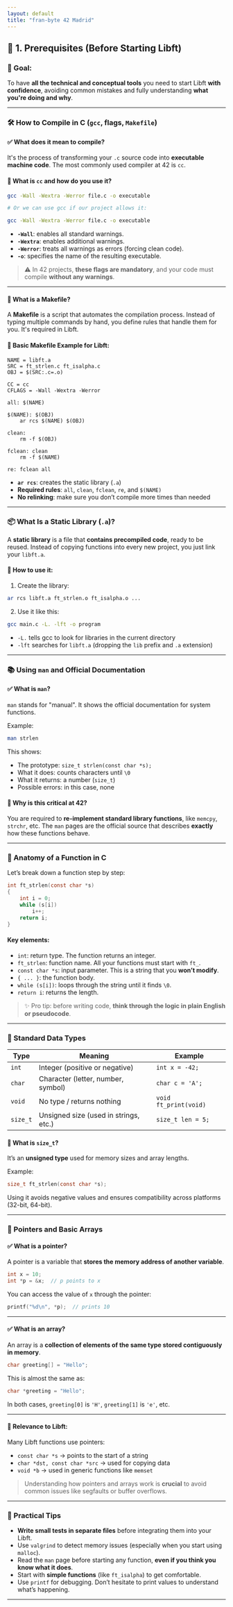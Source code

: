 ```yaml
---
layout: default
title: "fran-byte 42 Madrid"
---
```


## 🔹 1. Prerequisites (Before Starting Libft)

### 📌 Goal:

To have **all the technical and conceptual tools** you need to start Libft **with confidence**, avoiding common mistakes and fully understanding **what you're doing and why**.

---

### 🛠️ How to Compile in C (`gcc`, flags, `Makefile`)

#### ✅ What does it mean to compile?

It's the process of transforming your `.c` source code into **executable machine code**. The most commonly used compiler at 42 is `cc`.

#### 🔧 What is `cc` and how do you use it?

```bash
gcc -Wall -Wextra -Werror file.c -o executable

# Or we can use gcc if our project allows it:

gcc -Wall -Wextra -Werror file.c -o executable

```

* **`-Wall`**: enables all standard warnings.
* **`-Wextra`**: enables additional warnings.
* **`-Werror`**: treats all warnings as errors (forcing clean code).
* **`-o`**: specifies the name of the resulting executable.

> ⚠️ In 42 projects, **these flags are mandatory**, and your code must compile **without any warnings**.

---

#### 🧱 What is a Makefile?

A **Makefile** is a script that automates the compilation process. Instead of typing multiple commands by hand, you define rules that handle them for you. It's required in Libft.

#### 🧪 Basic Makefile Example for Libft:

```make
NAME = libft.a
SRC = ft_strlen.c ft_isalpha.c
OBJ = $(SRC:.c=.o)

CC = cc
CFLAGS = -Wall -Wextra -Werror

all: $(NAME)

$(NAME): $(OBJ)
	ar rcs $(NAME) $(OBJ)

clean:
	rm -f $(OBJ)

fclean: clean
	rm -f $(NAME)

re: fclean all
```

* **`ar rcs`**: creates the static library (`.a`)
* **Required rules**: `all`, `clean`, `fclean`, `re`, and `$(NAME)`
* **No relinking**: make sure you don’t compile more times than needed

---

### 📦 What Is a Static Library (`.a`)?

A **static library** is a file that **contains precompiled code**, ready to be reused. Instead of copying functions into every new project, you just link your `libft.a`.

#### 📌 How to use it:

1. Create the library:

```bash
ar rcs libft.a ft_strlen.o ft_isalpha.o ...
```

2. Use it like this:

```bash
gcc main.c -L. -lft -o program
```

* `-L.` tells gcc to look for libraries in the current directory
* `-lft` searches for `libft.a` (dropping the `lib` prefix and `.a` extension)

---

### 📚 Using `man` and Official Documentation

#### ✅ What is `man`?

`man` stands for "manual". It shows the official documentation for system functions.

Example:

```bash
man strlen
```

This shows:

* The prototype: `size_t strlen(const char *s);`
* What it does: counts characters until `\0`
* What it returns: a number (`size_t`)
* Possible errors: in this case, none

#### 🧠 Why is this critical at 42?

You are required to **re-implement standard library functions**, like `memcpy`, `strchr`, etc. The `man` pages are the official source that describes **exactly** how these functions behave.

---

### 🧬 Anatomy of a Function in C

Let’s break down a function step by step:

```c
int ft_strlen(const char *s)
{
    int i = 0;
    while (s[i])
        i++;
    return i;
}
```

#### Key elements:

* `int`: return type. The function returns an integer.
* `ft_strlen`: function name. All your functions must start with `ft_`.
* `const char *s`: input parameter. This is a string that you **won’t modify**.
* `{ ... }`: the function body.
* `while (s[i])`: loops through the string until it finds `\0`.
* `return i`: returns the length.

> ✨ Pro tip: before writing code, **think through the logic in plain English or pseudocode**.

---

### 🧾 Standard Data Types

| Type     | Meaning                               | Example               |
| -------- | ------------------------------------- | --------------------- |
| `int`    | Integer (positive or negative)        | `int x = -42;`        |
| `char`   | Character (letter, number, symbol)    | `char c = 'A';`       |
| `void`   | No type / returns nothing             | `void ft_print(void)` |
| `size_t` | Unsigned size (used in strings, etc.) | `size_t len = 5;`     |

#### 📌 What is `size_t`?

It’s an **unsigned type** used for memory sizes and array lengths.

Example:

```c
size_t ft_strlen(const char *s);
```

Using it avoids negative values and ensures compatibility across platforms (32-bit, 64-bit).

---

### 🔗 Pointers and Basic Arrays

#### ✅ What is a pointer?

A pointer is a variable that **stores the memory address of another variable**.

```c
int x = 10;
int *p = &x;  // p points to x
```

You can access the value of `x` through the pointer:

```c
printf("%d\n", *p);  // prints 10
```

---

#### ✅ What is an array?

An array is a **collection of elements of the same type stored contiguously in memory**.

```c
char greeting[] = "Hello";
```

This is almost the same as:

```c
char *greeting = "Hello";
```

In both cases, `greeting[0]` is `'H'`, `greeting[1]` is `'e'`, etc.

---

#### 📌 Relevance to Libft:

Many Libft functions use pointers:

* `const char *s` → points to the start of a string
* `char *dst, const char *src` → used for copying data
* `void *b` → used in generic functions like `memset`

> Understanding how pointers and arrays work is **crucial** to avoid common issues like segfaults or buffer overflows.

---

### 🧠 Practical Tips

* **Write small tests in separate files** before integrating them into your Libft.
* Use `valgrind` to detect memory issues (especially when you start using `malloc`).
* Read the `man` page before starting any function, **even if you think you know what it does**.
* Start with **simple functions** (like `ft_isalpha`) to get comfortable.
* Use `printf` for debugging. Don’t hesitate to print values to understand what’s happening.

---
